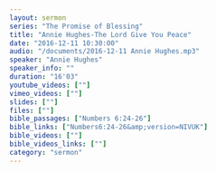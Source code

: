 ```yaml
---
layout: sermon
series: "The Promise of Blessing"
title: "Annie Hughes-The Lord Give You Peace"
date: "2016-12-11 10:30:00"
audio: "/documents/2016-12-11 Annie Hughes.mp3"
speaker: "Annie Hughes"
speaker_info: ""
duration: "16'03"
youtube_videos: [""]
vimeo_videos: [""]
slides: [""]
files: [""]
bible_passages: ["Numbers 6:24-26"]
bible_links: ["Numbers6:24-26&amp;version=NIVUK"]
bible_videos: [""]
bible_videos_links: [""]
category: "sermon"
---
```

